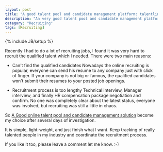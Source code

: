 ```yaml
---
layout: post
title: "A good talent pool and candidate management platform: talentlines.com"
description: "An very good talent pool and candidate management platform: talentlienes.com"
category: "Recruiting"
tags: [Recruiting]
---
```

{% include JB/setup %}

Recently I had to do a lot of recruiting jobs, I found it was very hard to recruit the qualified
talent which I needed. There were two main reasons:

* Can't find the qualified candidates
Nowadays the online recruiting is popular, everyone can send his resume to any company just with click of finger. If your company is not big or famous, the qualified candidates won't submit their resumes to your posted job openings.

* Recruitment process is too lengthy
Technical interview, Manager interview, and finally HR compensation package negotiation and confirm. No one was completely clear about the latest status, everyone was involved, but recruiting was still a little in chaos.

So [A Good online talent pool and candidate management solution](http://www.talentlines.com) become my choice after several days of investigation.

It is simple, light-weight, and just finish what I want. Keep tracking of really talented people
in my industry and coordinate the recruitment process.

If you like it too, please leave a comment let me know. :-)



